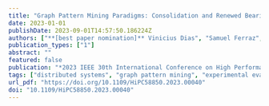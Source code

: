```yaml
---
title: "Graph Pattern Mining Paradigms: Consolidation and Renewed Bearing"
date: 2023-01-01
publishDate: 2023-09-01T14:57:50.186224Z
authors: ["**[best paper nomination]** Vinicius Dias", "Samuel Ferraz", "Aditya Vadlamani", "Mahdi Erfanian", "Carlos H. C. Teixeira", "Dorgival Guedes", "Wagner Meira Jr.", "Srinivasan Parthasarathy"]
publication_types: ["1"]
abstract: ""
featured: false
publication: "*2023 IEEE 30th International Conference on High Performance Computing, Data, and Analytics (HiPC)*"
tags: ["distributed systems", "graph pattern mining", "experimental evaluation"]
url_pdf: "https://doi.org/10.1109/HiPC58850.2023.00040"
doi: "10.1109/HiPC58850.2023.00040"
---
```


